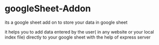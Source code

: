 # googleSheet-Addon
its a google sheet add on to store your data in google sheet

it helps you to add data entered by the user( in any website or your local index file) directly to your google sheet with the help of express server

